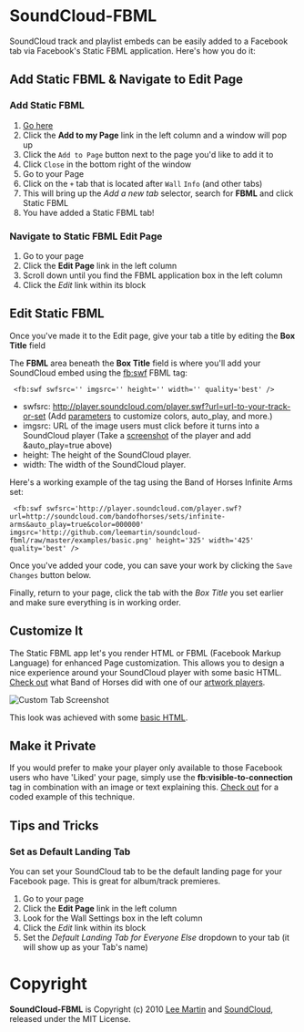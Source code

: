 # SoundCloud-FBML

SoundCloud track and playlist embeds can be easily added to a Facebook tab via Facebook's Static FBML application. Here's how you do it:

## Add Static FBML & Navigate to Edit Page

### Add Static FBML

1. [Go here](http://www.facebook.com/apps/application.php?id=4949752878)
2. Click the **Add to my Page** link in the left column and a window will pop up
3. Click the `Add to Page` button next to the page you'd like to add it to
4. Click `Close` in the bottom right of the window
5. Go to your Page
6. Click on the `+` tab that is located after `Wall` `Info` (and other tabs)
7. This will bring up the _Add a new tab_ selector, search for **FBML** and click Static FBML
8. You have added a Static FBML tab!

### Navigate to Static FBML Edit Page

1. Go to your page
2. Click the **Edit Page** link in the left column
3. Scroll down until you find the FBML application box in the left column
4. Click the *Edit* link within its block

## Edit Static FBML

Once you've made it to the Edit page, give your tab a title by editing the **Box Title** field

The **FBML** area beneath the **Box Title** field is where you'll add your SoundCloud embed using the [fb:swf](http://developers.facebook.com/docs/reference/fbml/swf) FBML tag:

     <fb:swf swfsrc='' imgsrc='' height='' width='' quality='best' />

* swfsrc: http://player.soundcloud.com/player.swf?url=url-to-your-track-or-set (Add [parameters](http://wiki.github.com/soundcloud/Widget-JS-API/widget-options) to customize colors, auto_play, and more.)
* imgsrc: URL of the image users must click before it turns into a SoundCloud player (Take a [screenshot](http://github.com/soundcloud/soundcloud-fbml/raw/master/examples/basic.png) of the player and add &auto_play=true above)
* height: The height of the SoundCloud player.
* width: The width of the SoundCloud player.

Here's a working example of the tag using the Band of Horses Infinite Arms set:

     <fb:swf swfsrc='http://player.soundcloud.com/player.swf?url=http://soundcloud.com/bandofhorses/sets/infinite-arms&auto_play=true&color=000000' imgsrc='http://github.com/leemartin/soundcloud-fbml/raw/master/examples/basic.png' height='325' width='425' quality='best' />

Once you've added your code, you can save your work by clicking the `Save Changes` button below.

Finally, return to your page, click the tab with the _Box Title_ you set earlier and make sure everything is in working order.

## Customize It

The Static FBML app let's you render HTML or FBML (Facebook Markup Language) for enhanced Page customization. This allows you to design a nice experience around your SoundCloud player with some basic HTML. [Check out](http://www.facebook.com/bandofhorses?v=app_4949752878) what Band of Horses did with one of our [artwork players](http://soundcloud.com/tour/widgets).

![Custom Tab Screenshot](http://github.com/soundcloud/soundcloud-fbml/raw/master/examples/custom_screenshot.png "Custom Tab Screenshot")

This look was achieved with some [basic HTML](http://github.com/soundcloud/soundcloud-fbml/raw/master/examples/custom.txt).

## Make it Private

If you would prefer to make your player only available to those Facebook users who have 'Liked' your page, simply use the **fb:visible-to-connection** tag in combination with an image or text explaining this. [Check out](http://github.com/soundcloud/soundcloud-fbml/blob/master/examples/locked.txt) for a coded example of this technique.

## Tips and Tricks

### Set as Default Landing Tab

You can set your SoundCloud tab to be the default landing page for your Facebook page. This is great for album/track premieres.

1. Go to your page
2. Click the **Edit Page** link in the left column
3. Look for the Wall Settings box in the left column
4. Click the _Edit_ link within its block
5. Set the _Default Landing Tab for Everyone Else_ dropdown to your tab (it will show up as your Tab's name)

# Copyright

**SoundCloud-FBML** is Copyright (c) 2010 [Lee Martin](http://Lee.Ma/rtin) and [SoundCloud](http://soundcloud.com), released under the MIT License.